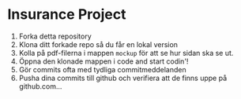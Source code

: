 # Insurance Project

1. Forka detta repository
2. Klona ditt forkade repo så du får en lokal version
3. Kolla på pdf-filerna i mappen `mockup` för att se hur sidan ska se ut.
4. Öppna den klonade mappen i code and start codin'!
5. Gör commits ofta med tydliga commitmeddelanden
6. Pusha dina commits till github och verifiera att de finns uppe på github.com...
